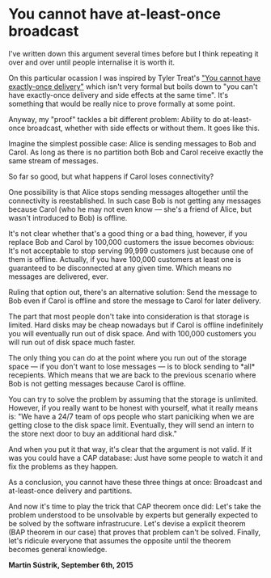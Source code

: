 # You cannot have at-least-once broadcast



I've written down this argument several times before but I think repeating it over and over until people internalise it is worth it.

On this particular ocassion I was inspired by Tyler Treat's ["You cannot have exactly-once delivery"](http://bravenewgeek.com/you-cannot-have-exactly-once-delivery/) which isn't very formal but boils down to "you can't have exactly-once delivery and side effects at the same time". It's something that would be really nice to prove formally at some point.

Anyway, my "proof" tackles a bit different problem: Ability to do at-least-once broadcast, whether with side effects or without them. It goes like this.

Imagine the simplest possible case: Alice is sending messages to Bob and Carol. As long as there is no partition both Bob and Carol receive exactly the same stream of messages.

So far so good, but what happens if Carol loses connectivity?

One possibility is that Alice stops sending messages altogether until the connectivity is reestablished. In such case Bob is not getting any messages because Carol (who he may not even know — she's a friend of Alice, but wasn't introduced to Bob) is offline.

It's not clear whether that's a good thing or a bad thing, however, if you replace Bob and Carol by 100,000 customers the issue becomes obvious: It's not acceptable to stop serving 99,999 customers just because one of them is offline. Actually, if you have 100,000 customers at least one is guaranteed to be disconnected at any given time. Which means no messages are delivered, ever.

Ruling that option out, there's an alternative solution: Send the message to Bob even if Carol is offline and store the message to Carol for later delivery.

The part that most people don't take into consideration is that storage is limited. Hard disks may be cheap nowadays but if Carol is offline indefinitely you will eventually run out of disk space. And with 100,000 customers you will run out of disk space much faster.

The only thing you can do at the point where you run out of the storage space — if you don't want to lose messages — is to block sending to \*all\* recepients. Which means that we are back to the previous scenario where Bob is not getting messages because Carol is offline.

You can try to solve the problem by assuming that the storage is unlimited. However, if you really want to be honest with yourself, what it really means is: "We have a 24/7 team of ops people who start paniciking when we are getting close to the disk space limit. Eventually, they will send an intern to the store next door to buy an additional hard disk."

And when you put it that way, it's clear that the argument is not valid. If it was you could have a CAP database: Just have some people to watch it and fix the problems as they happen.

As a conclusion, you cannot have these three things at once: Broadcast and at-least-once delivery and partitions.

And now it's time to play the trick that CAP theorem once did: Let's take the problem understood to be unsolvable by experts but generally expected to be solved by the software infrastrucure. Let's devise a explicit theorem (BAP theorem in our case) that proves that problem can't be solved. Finally, let's ridicule everyone that assumes the opposite until the theorem becomes general knowledge.

**Martin Sústrik, September 6th, 2015**
